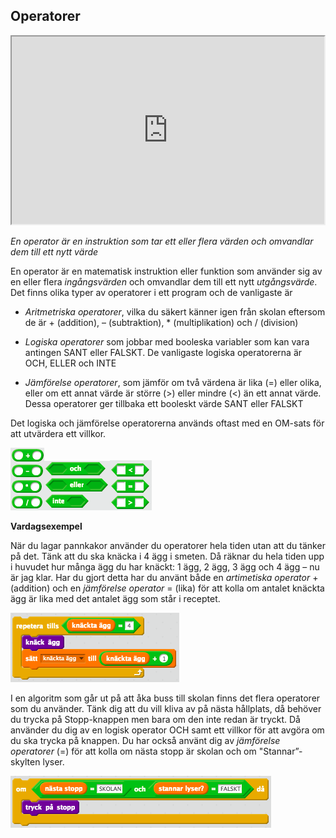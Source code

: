 ## Operatorer

<iframe src="https://docs.google.com/viewer?url=https://github.com/Kodcentrum/Scratch-uppgifter/blob/master/grej_operator/operator.pptx?raw=True&embedded=true"  width="500px" height="300px"></iframe>

*En operator är en instruktion som tar ett eller flera värden och omvandlar dem till ett nytt värde*

En operator är en matematisk instruktion eller funktion som använder sig av en eller flera *ingångsvärden* och omvandlar dem till ett nytt *utgångsvärde*. Det finns olika typer av operatorer i ett program och de vanligaste är

* *Aritmetriska operatorer*, vilka du säkert känner igen från skolan eftersom de är + (addition), – (subtraktion), * (multiplikation) och / (division)

* *Logiska operatorer* som jobbar med booleska variabler som kan vara antingen SANT eller FALSKT. De vanligaste logiska operatorerna är OCH, ELLER och INTE

* *Jämförelse operatorer*, som jämför om två värdena är lika (=) eller olika, eller om ett annat värde är större (>) eller mindre (<) än ett annat värde. Dessa operatorer ger tillbaka ett booleskt värde SANT eller FALSKT

Det logiska och jämförelse operatorerna används oftast med en OM-sats för att utvärdera ett villkor.

![image alt text](operator_0.png)![image alt text](operator_1.png)![image alt text](operator_2.png)

**Vardagsexempel**

När du lagar pannkakor använder du operatorer hela tiden utan att du tänker på det. Tänk att du ska knäcka i 4 ägg i smeten. Då räknar du hela tiden upp i huvudet hur många ägg du har knäckt: 1 ägg, 2 ägg, 3 ägg och 4 ägg – nu är jag klar. Har du gjort detta har du använt både en *artimetiska operator* + (addition) och en *jämförelse operator* = (lika) för att kolla om antalet knäckta ägg är lika med det antalet ägg som står i receptet.

![image alt text](operator_3.png)

I en algoritm som går ut på att åka buss till skolan finns det flera operatorer som du använder. Tänk dig att du vill kliva av på nästa hållplats, då behöver du trycka på Stopp-knappen men bara om den inte redan är tryckt. Då använder du dig av en logisk operator OCH samt ett villkor för att avgöra om du ska trycka på knappen. Du har också använt dig av *jämförelse operatorer* (=) för att kolla om nästa stopp är skolan och om "Stannar”-skylten lyser.

![image alt text](operator_4.png)

